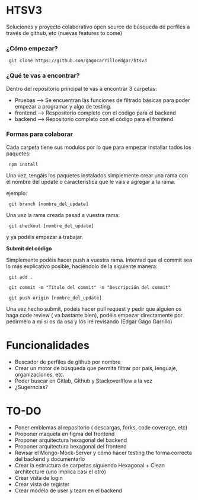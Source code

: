 # HTSV3

Soluciones y proyecto colaborativo open source de búsqueda de perfiles a través de github, etc (nuevas features to come)

### ¿Cómo empezar?

```shell
 git clone https://github.com/gagocarrilloedgar/htsv3
```

### ¿Qué te vas a encontrar?

Dentro del repositorio principal te vas a encontrar 3 carpetas:

- Pruebas --> Se encuentran las funciones de filtrado básicas para poder empezar a programar y algo de testing. 
- frontend --> Respositorio completo con el código para el backend 
- backend --> Repositorio completo con el código para el frontend 

### Formas para colaborar

Cada carpeta tiene sus modulos por lo que para empezar installar todos los paquetes: 

```shell
 npm install
```

Una vez, tengáis los paquetes instalados simplemente crear una rama con el nombre del update o característica que le vais a agregar a la rama.

ejemplo:

```shell
 git branch [nombre_del_update]
```
Una vez la rama creada pasad a vuestra rama: 

```shell
 git checkout [nombre_del_update]
```
y ya podéis empezar a trabajar.

**Submit del código**

Simplemente podéis hacer push a vuestra rama. Intentad que el commit sea lo más explicativo posible, haciéndolo de la siguiente manera:


```shell
 git add .
```

```shell
 git commit -m "Título del commit" -m "Descripción del commit"
```

```shell
 git push origin [nombre_del_update]
```

Una vez hecho submit, podéis hacer pull request y pedir que alguien os haga code review ( va bastante bien), podéis empezar directamente por pedirmelo a mí si os da osa y los iré revisando (Edgar Gago Garrillo)


# Funcionalidades

- Buscador de perfiles de github por nombre
- Crear un motor de búsqueda que permita filtrar por país, lenguaje, organizaciones, etc.
- Poder buscar en Gitlab, Github y Stackoverlflow a la vez
- ¿Sugerncias?


# TO-DO
- Poner emblemas al repositorio ( descargas, forks, code coverage, etc)
- Proponer maqueta en figma del frontend
- Proponer arquitectura hexagonal del backend
- Proponer arquitectura hexagonal del frontend
- Revisar el Mongo-Mock-Server y cómo hacer testing the forma correcta del backend y documentarlo
- Crear la estructura de carpetas siguiendo Hexagonal + Clean architecture (uno implica casi el otro)
- Crear vista de login
- Crear vista de register
- Crear modelo de user y team en el backend 






